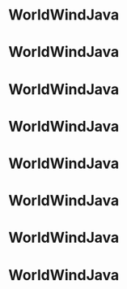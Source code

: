 # WorldWindJava
# WorldWindJava
# WorldWindJava
# WorldWindJava
# WorldWindJava
# WorldWindJava
# WorldWindJava
# WorldWindJava
